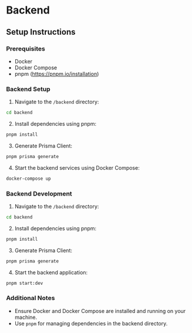 # Backend

## Setup Instructions

### Prerequisites

- Docker
- Docker Compose
- pnpm (https://pnpm.io/installation)

### Backend Setup

1. Navigate to the `/backend` directory:

```sh
cd backend
```

2. Install dependencies using pnpm:

```sh
pnpm install
```

3. Generate Prisma Client:

```sh
pnpm prisma generate
```

4. Start the backend services using Docker Compose:

```sh
docker-compose up
```

### Backend Development

1. Navigate to the `/backend` directory:

```sh
cd backend
```

2. Install dependencies using pnpm:

```sh
pnpm install
```

3. Generate Prisma Client:

```sh
pnpm prisma generate
```

4. Start the backend application:

```sh
pnpm start:dev
```

### Additional Notes

- Ensure Docker and Docker Compose are installed and running on your machine.
- Use `pnpm` for managing dependencies in the backend directory.
